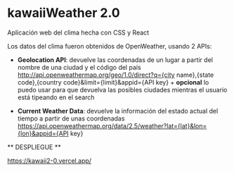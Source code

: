 # kawaiiWeather 2.0

Aplicación web del clima hecha con CSS y React

Los datos del clima fueron obtenidos de OpenWeather, usando 2 APIs:

- **Geolocation API**: devuelve las coordenadas de un lugar a partir del nombre de una ciudad y el código del país
  http://api.openweathermap.org/geo/1.0/direct?q={city name},{state code},{country code}&limit={limit}&appid={API key} + **opcional** lo puedo usar para que devuelva las posibles ciudades mientras el usuario está tipeando en el search

- **Current Weather Data**: devuelve la información del estado actual del tiempo a partir de unas coordenadas
  https://api.openweathermap.org/data/2.5/weather?lat={lat}&lon={lon}&appid={API key}

** DESPLIEGUE **

https://kawaii2-0.vercel.app/
